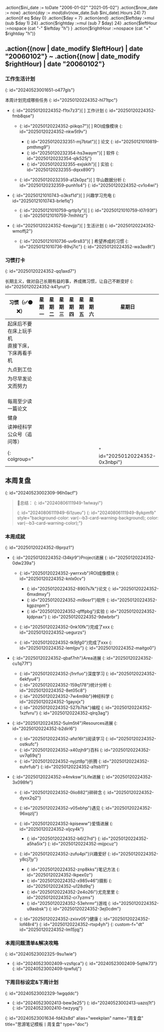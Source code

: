 .action{$ini_date := toDate "2006-01-02" "2021-05-02"}
.action{$now_date := now}
.action{$day := mod (div ($now_date.Sub $ini_date).Hours 24) 7}
.action{if eq $day 0}
.action{$day = 7}
.action{end}
.action{$leftday :=mul (sub $day 1)  24}
.action{$rightday :=mul (sub 7 $day) 24}
.action{$leftHour :=nospace (cat "-" $leftday "h") }
.action{$rightHour :=nospace (cat "+" $rightday "h")}

## .action{(now | date_modify $leftHour) | date "20060102"} ~ .action{(now | date_modify $rightHour) | date "20060102"}

### 工作生活计划
{: id="20240523001651-o477gls"}

本周计划完成哪些任务
{: id="20250120224352-hl71tpc"}

* {: id="20250120224352-f1tx7z3"}[ ] 工作计划
  {: id="20250120224352-fmb8qse"}

  * {: id="20250120224352-piikqo7"}[ ] ROI成像模块
    {: id="20250120224352-nkw5t9v"}

    * {: id="20250120232351-mj7btat"}[ ] 论文
      {: id="20250121010819-pmthmg9"}
    * {: id="20250120232354-hs3waym"}[ ] 软件
      {: id="20250120232354-qlk525j"}
    * {: id="20250120232355-exjskih"}[ ] 实验
      {: id="20250120232355-dqxx890"}
  * {: id="20250120232359-a12k0pz"}[ ] 华山数据分析
    {: id="20250120232359-punh1s4"}
  {: id="20250120224352-cv1o4wi"}
* {: id="20250121010743-o3ksf1d"}[ ] 兴趣学习充电
  {: id="20250121010743-brleflq"}

  * {: id="20250121010759-qrtlp1y"}[ ] 
    {: id="20250121010759-l07r93f"}
  {: id="20250121010759-7mlhhtz"}
* {: id="20250120224352-6zevjjp"}[ ] 生活计划
  {: id="20250120224352-wmoffj2"}

  * {: id="20250121010736-uv6rs83"}[ ] 希望养成的习惯
    {: id="20250121010736-89vj7ic"}
{: id="20250120224352-wa3ax8t"}

### 习惯打卡
{: id="20250120224352-qq1axd7"}

长期主义，做对自己长期有益的事，养成微习惯，让自己不断变好
{: id="20250120224352-k41yrut"}

| 习惯（✅🟠❌）                                              | 星期一 | 星期二 | 星期三 | 星期四 | 星期五 | 星期六 | 星期日                         |
| -------------------------------------------------------- | ------ | ------ | ------ | ------ | ------ | ------ | ------------------------------ |
| 起床后不要在床上玩手机<br />直接下床，下床再看手机<br /> |        |        |        |        |        |        |                                |
| 九点到工位                                               |        |        |        |        |        |        |                                |
| 为尽早发论文而努力                                       |        |        |        |        |        |        |                                |
| <br />每周至少读一篇论文                                 |        |        |        |        |        |        |                                |
| 健身                                                     |        |        |        |        |        |        |                                |
| 读神经科学公众号（追问等）                               |        |        |        |        |        |        |                                |
{: colgroup="|||||||" id="20250120224352-0x3nbpi"}

## 本周复盘
{: id="20240523002309-96h0acf"}

> 📝总结：
> {: id="20240806111949-1wlwayi"}
>
> {: id="20240806111949-6i1zueu"}
{: id="20240806111949-8ykpmfb" style="background-color: var(--b3-card-warning-background); color: var(--b3-card-warning-color);"}


### 本周成就
{: id="20250120224352-l9prpz1"}

* {: id="20250120224352-l34kjr9"}Project进展
  {: id="20250120224352-0dw239a"}

  * {: id="20250120224352-ywrrxvb"}ROI成像模块
    {: id="20250120224352-knlx0cv"}

    * {: id="20250120224352-8907s7k"}论文
      {: id="20250120224352-6mxdmxy"}
    * {: id="20250120224352-mi9osr1"}软件
      {: id="20250120224352-kgpznpm"}
    * {: id="20250120224352-qfffpbg"}实验
      {: id="20250120224352-kjdpnax"}
    {: id="20250120224352-9dwbrbr"}
  * {: id="20250120224352-0nk10fk"}完成了xxx
    {: id="20250120224352-uegurzs"}
  * {: id="20250120224352-tk9jfg0"}完成了xxx
    {: id="20250120224352-lemljpv"}
  {: id="20250120224352-maitgo0"}
* {: id="20250120224352-qbaf7nh"}Area进展
  {: id="20250120224352-cu1q77f"}

  * {: id="20250120224352-j1nrfuo"}深度学习
    {: id="20250120224352-6ekfyu4"}
  * {: id="20250120224352-159q178"}统计分析
    {: id="20250120224352-8et05c8"}
  * {: id="20250120224352-7w4m9ib"}神经科学
    {: id="20250120224352-1gayxjx"}
  * {: id="20250120224352-527b7bk"}编程
    {: id="20250120224352-1xzfvru"}
  {: id="20250120224352-qlrq3ag"}
* {: id="20250120224352-5ulm5t4"}Resources进展
  {: id="20250120224352-b2dirl6"}

  * {: id="20250120224352-afst16t"}阅读学习
    {: id="20250120224352-ostkufc"}
  * {: id="20250120224352-x40zjh9"}百科
    {: id="20250120224352-uv7q69q"}
  * {: id="20250120224352-nyjzt8p"}折腾
    {: id="20250120224352-euhrfub"}
  {: id="20250120224352-a1tsb11"}
* {: id="20250120224352-x4nvksw"}Life进展
  {: id="20250120224352-3x098fe"}

  * {: id="20250120224352-0lio882"}碎碎念
    {: id="20250120224352-dyxx2q2"}
  * {: id="20250120224352-v05xbhp"}遇见
    {: id="20250120224352-96xqzlj"}
  * {: id="20250120224352-kpiseww"}爱情进展
    {: id="20250120224352-xljcy4k"}

    * {: id="20250120224352-b6l27rd"}
      {: id="20250120224352-a5ha5ix"}
    {: id="20250120224352-mijpcuz"}
  * {: id="20250120224352-zufu4pi"}兴趣爱好
    {: id="20250120224352-y8cj7jy"}

    * {: id="20250120224352-znp8kks"}笔记方法
      {: id="20250120224352-lkpex0z"}
    * {: id="20250120224352-x985v46"}摄影
      {: id="20250120224352-u128d9q"}
    * {: id="20250120224352-2e4o26i"}尤克里里
      {: id="20250120224352-cr7yzms"}
    * {: id="20250120224352-53ehrmr"}游戏
      {: id="20250120224352-u9asbsk"}
    {: id="20250120224352-3ej0cdm"}
  * {: id="20250120224352-zxixv05"}健康
    {: id="20250120224352-lof48r4"}
  {: id="20250120224352-rtxp4yh"}
{: custom-f="dt" id="20250120224352-lm15jqj"}


### 本周问题清单&解决攻略
{: id="20240523002325-9su1wie"}

* {: id="20240523002409-vzsfqca"}
  {: id="20240523002409-5qthk73"}
{: id="20240523002409-tpwfulj"}

### 下周目标设定&下周计划
{: id="20240523002329-1wgqddc"}

* {: id="20240523002413-bew3e25"}
  {: id="20240523002413-uazoj1t"}
{: id="20240523002410-twzyyqj"}

{: id="20240523001634-fd42s8d" alias="weekplan" name="周复盘" title="思源笔记模板丨周复盘" type="doc"}